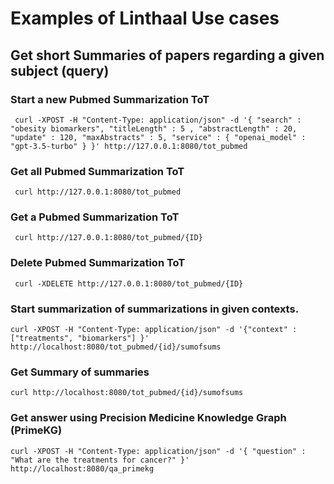 # Examples of Linthaal Use cases 

## Get short Summaries of papers regarding a given subject (query)

### Start a new Pubmed Summarization ToT
```shell
 curl -XPOST -H "Content-Type: application/json" -d '{ "search" : "obesity biomarkers", "titleLength" : 5 , "abstractLength" : 20, "update" : 120, "maxAbstracts" : 5, "service" : { "openai_model" : "gpt-3.5-turbo" } }' http://127.0.0.1:8080/tot_pubmed
```

### Get all Pubmed Summarization ToT
```shell
 curl http://127.0.0.1:8080/tot_pubmed
``` 

### Get a Pubmed Summarization ToT
```shell
 curl http://127.0.0.1:8080/tot_pubmed/{ID}
``` 

### Delete Pubmed Summarization ToT
```shell
 curl -XDELETE http://127.0.0.1:8080/tot_pubmed/{ID}
```
 
### Start summarization of summarizations in given contexts.  
```shell
curl -XPOST -H "Content-Type: application/json" -d '{"context" : ["treatments", "biomarkers"] }' http://localhost:8080/tot_pubmed/{id}/sumofsums
```

### Get Summary of summaries   
```shell
curl http://localhost:8080/tot_pubmed/{id}/sumofsums
```

### Get answer using Precision Medicine Knowledge Graph (PrimeKG)
```shell
curl -XPOST -H "Content-Type: application/json" -d '{ "question" : "What are the treatments for cancer?" }' http://localhost:8080/qa_primekg
```
